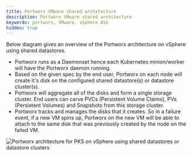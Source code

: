 ```yaml
---
title: Portworx VMware shared architecture
description: Portworx VMware shared architecture
keywords: portworx, VMware, vSphere ASG
hidden: true
---
```


Below diagram gives an overview of the Portworx architecture on vSphere using shared datastores.

* Portworx runs as a Daemonset hence each Kubernetes minion/worker will have the Portworx daemon running.
* Based on the given spec by the end user, Portworx on each node will create it's disk on the configured shared datastore(s) or datastore cluster(s).
* Portworx will aggregate all of the disks and form a single storage cluster. End users can carve PVCs (Persistent Volume Claims), PVs (Persistent Volumes) and Snapshots from this storage cluster.
* Portworx tracks and manages the disks that it creates. So in a failure event, if a new VM spins up, Portworx on the new VM will be able to attach to the same disk that was previously created by the node on the failed VM.

![Portworx architecture for PKS on vSphere using shared datastores or datastore clusters](/img/pks-vsphere-shared.png)